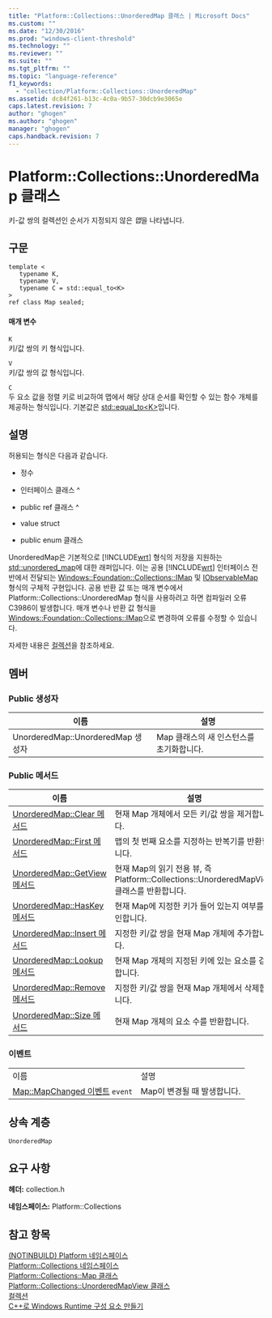 ```yaml
---
title: "Platform::Collections::UnorderedMap 클래스 | Microsoft Docs"
ms.custom: ""
ms.date: "12/30/2016"
ms.prod: "windows-client-threshold"
ms.technology: ""
ms.reviewer: ""
ms.suite: ""
ms.tgt_pltfrm: ""
ms.topic: "language-reference"
f1_keywords: 
  - "collection/Platform::Collections::UnorderedMap"
ms.assetid: dc84f261-b13c-4c0a-9b57-30dcb9e3065e
caps.latest.revision: 7
author: "ghogen"
ms.author: "ghogen"
manager: "ghogen"
caps.handback.revision: 7
---
```

# Platform::Collections::UnorderedMap 클래스
키\-값 쌍의 컬렉션인 순서가 지정되지 않은 *맵*을 나타냅니다.  
  
## 구문  
  
```scr  
template <  
   typename K,  
   typename V,  
   typename C = std::equal_to<K>  
>  
ref class Map sealed;  
```  
  
#### 매개 변수  
 `K`  
 키\/값 쌍의 키 형식입니다.  
  
 `V`  
 키\/값 쌍의 값 형식입니다.  
  
 `C`  
 두 요소 값을 정렬 키로 비교하여 맵에서 해당 상대 순서를 확인할 수 있는 함수 개체를 제공하는 형식입니다. 기본값은 [std::equal\_to\<K\>](../standard-library/equal-to-struct.md)입니다.  
  
## 설명  
 허용되는 형식은 다음과 같습니다.  
  
-   정수  
  
-   인터페이스 클래스 ^  
  
-   public ref 클래스 ^  
  
-   value struct  
  
-   public enum 클래스  
  
 UnorderedMap은 기본적으로 [!INCLUDE[wrt](../cppcx/includes/wrt-md.md)] 형식의 저장을 지원하는 [std::unordered\_map](../standard-library/unordered-map-class.md)에 대한 래퍼입니다. 이는 공용 [!INCLUDE[wrt](../cppcx/includes/wrt-md.md)] 인터페이스 전반에서 전달되는 [Windows::Foundation::Collections::IMap](http://go.microsoft.com/fwlink/p/?LinkId=262408) 및 [IObservableMap](http://msdn.microsoft.com/library/windows/apps/br226050.aspx) 형식의 구체적 구현입니다. 공용 반환 값 또는 매개 변수에서 Platform::Collections::UnorderedMap 형식을 사용하려고 하면 컴파일러 오류 C3986이 발생합니다. 매개 변수나 반환 값 형식을 [Windows::Foundation::Collections::IMap](http://go.microsoft.com/fwlink/p/?LinkId=262408)으로 변경하여 오류를 수정할 수 있습니다.  
  
 자세한 내용은 [컬렉션](../cppcx/collections-c-cx.md)을 참조하세요.  
  
## 멤버  
  
### Public 생성자  
  
|이름|설명|  
|--------|--------|  
|UnorderedMap::UnorderedMap 생성자|Map 클래스의 새 인스턴스를 초기화합니다.|  
  
### Public 메서드  
  
|이름|설명|  
|--------|--------|  
|[UnorderedMap::Clear 메서드](../cppcx/unorderedmap-clear-method.md)|현재 Map 개체에서 모든 키\/값 쌍을 제거합니다.|  
|[UnorderedMap::First 메서드](../cppcx/unorderedmap-first-method.md)|맵의 첫 번째 요소를 지정하는 반복기를 반환합니다.|  
|[UnorderedMap::GetView 메서드](../cppcx/unorderedmap-getview-method.md)|현재 Map의 읽기 전용 뷰, 즉 Platform::Collections::UnorderedMapView 클래스를 반환합니다.|  
|[UnorderedMap::HasKey 메서드](../cppcx/unorderedmap-haskey-method.md)|현재 Map에 지정한 키가 들어 있는지 여부를 확인합니다.|  
|[UnorderedMap::Insert 메서드](../cppcx/unorderedmap-insert-method.md)|지정한 키\/값 쌍을 현재 Map 개체에 추가합니다.|  
|[UnorderedMap::Lookup 메서드](../cppcx/unorderedmap-lookup-method.md)|현재 Map 개체의 지정된 키에 있는 요소를 검색합니다.|  
|[UnorderedMap::Remove 메서드](../cppcx/unorderedmap-remove-method.md)|지정한 키\/값 쌍을 현재 Map 개체에서 삭제합니다.|  
|[UnorderedMap::Size 메서드](../cppcx/unorderedmap-size-method.md)|현재 Map 개체의 요소 수를 반환합니다.|  
  
### 이벤트  
  
|||  
|-|-|  
|이름|설명|  
|[Map::MapChanged 이벤트](../cppcx/map-mapchanged-event.md) `event`|Map이 변경될 때 발생합니다.|  
  
## 상속 계층  
 `UnorderedMap`  
  
## 요구 사항  
 **헤더:** collection.h  
  
 **네임스페이스:** Platform::Collections  
  
## 참고 항목  
 [\(NOTINBUILD\) Platform 네임스페이스](http://msdn.microsoft.com/ko-kr/f3ce3eab-028c-4204-ba9f-9ab8af17c8c4)   
 [Platform::Collections 네임스페이스](../cppcx/platform-collections-namespace.md)   
 [Platform::Collections::Map 클래스](../cppcx/platform-collections-map-class.md)   
 [Platform::Collections::UnorderedMapView 클래스](../cppcx/platform-collections-unorderedmapview-class.md)   
 [컬렉션](../cppcx/collections-c-cx.md)   
 [C\+\+로 Windows Runtime 구성 요소 만들기](../Topic/Creating%20Windows%20Runtime%20Components%20in%20C++.md)